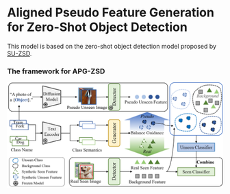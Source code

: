 # Aligned Pseudo Feature Generation for Zero-Shot Object Detection

This model is based on the zero-shot object detection model proposed by [SU-ZSD](https://github.com/nasir6/zero_shot_detection).

### The framework for APG-ZSD


![](IMG/paper.png)
